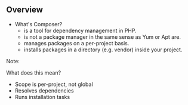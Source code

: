 ## Overview

* What's Composer?
  * is a tool for dependency management in PHP.
  * is not a package manager in the same sense as Yum or Apt are.
  * manages packages on a per-project basis.
  * installs packages in a directory (e.g. vendor) inside your project.

Note:

What does this mean?
* Scope is per-project, not global
* Resolves dependencies
* Runs installation tasks

